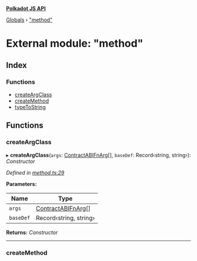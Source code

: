 **[Polkadot JS API](../README.md)**

[Globals](../globals.md) › [&quot;method&quot;](_method_.md)

# External module: "method"

## Index

### Functions

* [createArgClass](_method_.md#createargclass)
* [createMethod](_method_.md#createmethod)
* [typeToString](_method_.md#typetostring)

## Functions

###  createArgClass

▸ **createArgClass**(`args`: [ContractABIFnArg](../interfaces/_types_.contractabifnarg.md)[], `baseDef`: Record‹string, string›): *Constructor*

*Defined in [method.ts:29](https://github.com/polkadot-js/api/blob/67929d3/packages/api-contract/src/method.ts#L29)*

**Parameters:**

Name | Type |
------ | ------ |
`args` | [ContractABIFnArg](../interfaces/_types_.contractabifnarg.md)[] |
`baseDef` | Record‹string, string› |

**Returns:** *Constructor*

___

###  createMethod

▸ **createMethod**(`name`: string, `method`: Partial‹[ContractABIMethod](../interfaces/_types_.contractabimethod.md)› & [ContractABIMethodBase](../interfaces/_types_.contractabimethodbase.md)): *[ContractABIFn](../interfaces/_types_.contractabifn.md)*

*Defined in [method.ts:41](https://github.com/polkadot-js/api/blob/67929d3/packages/api-contract/src/method.ts#L41)*

**Parameters:**

Name | Type |
------ | ------ |
`name` | string |
`method` | Partial‹[ContractABIMethod](../interfaces/_types_.contractabimethod.md)› & [ContractABIMethodBase](../interfaces/_types_.contractabimethodbase.md) |

**Returns:** *[ContractABIFn](../interfaces/_types_.contractabifn.md)*

___

###  typeToString

▸ **typeToString**(`type`: [ContractABITypes](_types_.md#contractabitypes)): *string*

*Defined in [method.ts:11](https://github.com/polkadot-js/api/blob/67929d3/packages/api-contract/src/method.ts#L11)*

**Parameters:**

Name | Type |
------ | ------ |
`type` | [ContractABITypes](_types_.md#contractabitypes) |

**Returns:** *string*
